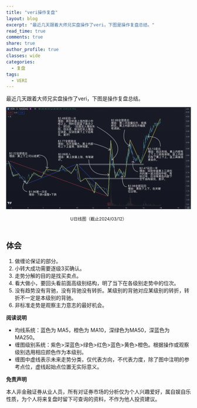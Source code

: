 ```yaml
---
title: "veri操作复盘"
layout: blog
excerpt: "最近几天跟着大师兄实盘操作了veri，下图是操作复盘总结。"
read_time: true
comments: true
share: true
author_profile: true
classes: wide
categories:
  - 复盘
tags:
  - VERI
---
```


最近几天跟着大师兄实盘操作了veri，下图是操作复盘总结。

![veri-20240315](/assets/images/2024/2024-03-15-veri.png)
<small><center>U日线图（截止2024/03/12）</center></small>　

## 体会

1. 做缠论保证的部分。
2. 小转大成功需要逐级3买确认。
3. 走势分解的目的是找买卖点。
4. 看大做小，要回头看前面高级别结构，明了当下在各级别走势中的位次。
5. 没有趋势没有背驰，没有背驰没有转折。某级别的背驰对应某级别的转折，转折不一定是本级别的背驰。
6. 非标准走势是观察主力意志的最好机会。

**阅读说明**

* 均线系统：蓝色为 MA5，橙色为 MA10，深绿色为MA50，深蓝色为MA250。
* 缠图级别系统：紫色>深蓝色>绿色>红色>蓝色>黄色>橙色。根据操作或观察级别选用相应颜色作为本级别。
* 缠图中虚线表示未来走势分类，仅代表方向，不代表力度，除了图中注明的参考点位，虚线起始点位置无实际意义。

**免责声明** 

本人非金融证券从业人员，所有对证券市场的分析仅为个人兴趣爱好，属自娱自乐性质，为个人将来复盘时留下可查询的资料，不作为他人投资建议。

